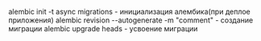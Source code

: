 alembic init -t async migrations  -  инициализация алембика(при деплое приложения)
alembic revision --autogenerate -m "comment"  -  создание миграции
alembic upgrade heads  -  усвоение миграции
